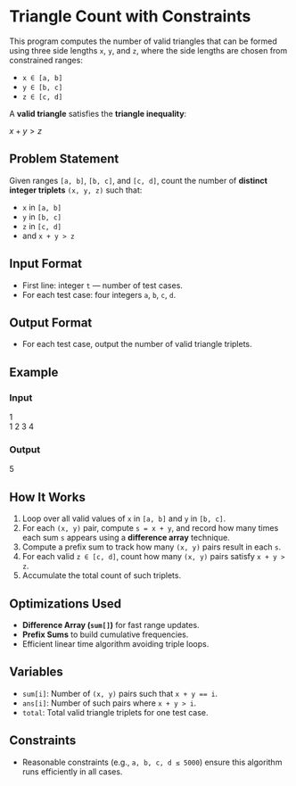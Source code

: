 # Triangle Count with Constraints

This program computes the number of valid triangles that can be formed using three side lengths `x`, `y`, and `z`, where the side lengths are chosen from constrained ranges:

- `x ∈ [a, b]`
- `y ∈ [b, c]`
- `z ∈ [c, d]`

A **valid triangle** satisfies the **triangle inequality**:

$x + y > z$


## Problem Statement

Given ranges `[a, b]`, `[b, c]`, and `[c, d]`, count the number of **distinct integer triplets** `(x, y, z)` such that:
- `x` in `[a, b]`
- `y` in `[b, c]`
- `z` in `[c, d]`
- and `x + y > z`

## Input Format

- First line: integer `t` — number of test cases.
- For each test case: four integers `a`, `b`, `c`, `d`.

## Output Format

- For each test case, output the number of valid triangle triplets.

## Example

### Input
1  
1 2 3 4  

### Output
5  


## How It Works

1. Loop over all valid values of `x` in `[a, b]` and `y` in `[b, c]`.
2. For each `(x, y)` pair, compute `s = x + y`, and record how many times each sum `s` appears using a **difference array** technique.
3. Compute a prefix sum to track how many `(x, y)` pairs result in each `s`.
4. For each valid `z ∈ [c, d]`, count how many `(x, y)` pairs satisfy `x + y > z`.
5. Accumulate the total count of such triplets.

## Optimizations Used

- **Difference Array (`sum[]`)** for fast range updates.
- **Prefix Sums** to build cumulative frequencies.
- Efficient linear time algorithm avoiding triple loops.

## Variables

- `sum[i]`: Number of `(x, y)` pairs such that `x + y == i`.
- `ans[i]`: Number of such pairs where `x + y > i`.
- `total`: Total valid triangle triplets for one test case.

## Constraints

- Reasonable constraints (e.g., `a, b, c, d ≤ 5000`) ensure this algorithm runs efficiently in all cases.
